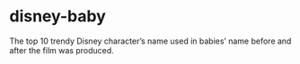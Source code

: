 # disney-baby
The top 10 trendy Disney character’s name used in babies’ name before and after the film was produced.

